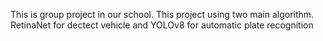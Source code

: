 This is group project in our school. This project using two main algorithm. RetinaNet for dectect vehicle and YOLOv8 for automatic plate recognition 
